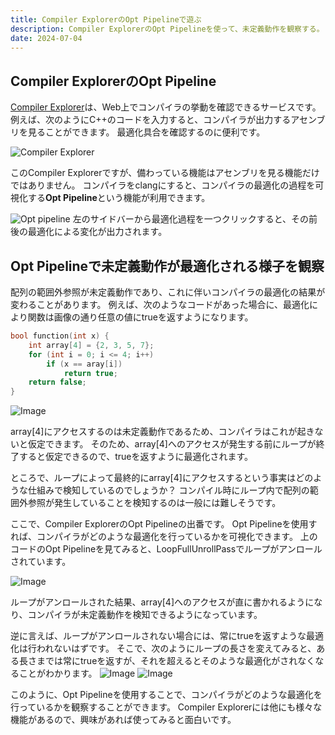 ```yaml
---
title: Compiler ExplorerのOpt Pipelineで遊ぶ
description: Compiler ExplorerのOpt Pipelineを使って、未定義動作を観察する。
date: 2024-07-04
---
```


## Compiler ExplorerのOpt Pipeline
[Compiler Explorer](https://gcc.godbolt.org/)は、Web上でコンパイラの挙動を確認できるサービスです。
例えば、次のようにC++のコードを入力すると、コンパイラが出力するアセンブリを見ることができます。
最適化具合を確認するのに便利です。

![Compiler Explorer](https://saitotm.github.io/blog/002/compiler-explorer.png)

このCompiler Explorerですが、備わっている機能はアセンブリを見る機能だけではありません。
コンパイラをclangにすると、コンパイラの最適化の過程を可視化する**Opt Pipeline**という機能が利用できます。

![Opt pipeline](https://saitotm.github.io/blog/002/opt-pipeline.png)
左のサイドバーから最適化過程を一つクリックすると、その前後の最適化による変化が出力されます。

## Opt Pipelineで未定義動作が最適化される様子を観察

配列の範囲外参照が未定義動作であり、これに伴いコンパイラの最適化の結果が変わることがあります。
例えば、次のようなコードがあった場合に、最適化により関数は画像の通り任意の値にtrueを返すようになります。

```cpp
bool function(int x) {
    int array[4] = {2, 3, 5, 7};
    for (int i = 0; i <= 4; i++)
        if (x == aray[i]) 
            return true;
    return false;
}
```

![Image](https://saitotm.github.io/blog/002/undefined.png)

array[4]にアクセスするのは未定義動作であるため、コンパイラはこれが起きないと仮定できます。
そのため、array[4]へのアクセスが発生する前にループが終了すると仮定できるので、trueを返すように最適化されます。


ところで、ループによって最終的にarray[4]にアクセスするという事実はどのような仕組みで検知しているのでしょうか？
コンパイル時にループ内で配列の範囲外参照が発生していることを検知するのは一般には難しそうです。

ここで、Compiler ExplorerのOpt Pipelineの出番です。
Opt Pipelineを使用すれば、コンパイラがどのような最適化を行っているかを可視化できます。
上のコードのOpt Pipelineを見てみると、LoopFullUnrollPassでループがアンロールされています。

![Image](https://saitotm.github.io/blog/002/loop-full-unroll-pass.png)

ループがアンロールされた結果、array[4]へのアクセスが直に書かれるようになり、コンパイラが未定義動作を検知できるようになっています。

逆に言えば、ループがアンロールされない場合には、常にtrueを返すような最適化は行われないはずです。
そこで、次のようにループの長さを変えてみると、ある長さまでは常にtrueを返すが、それを超えるとそのような最適化がされなくなることがわかります。
![Image](https://saitotm.github.io/blog/002/opt1.png)
![Image](https://saitotm.github.io/blog/002/opt2.png)

このように、Opt Pipelineを使用することで、コンパイラがどのような最適化を行っているかを観察することができます。
Compiler Explorerには他にも様々な機能があるので、興味があれば使ってみると面白いです。
